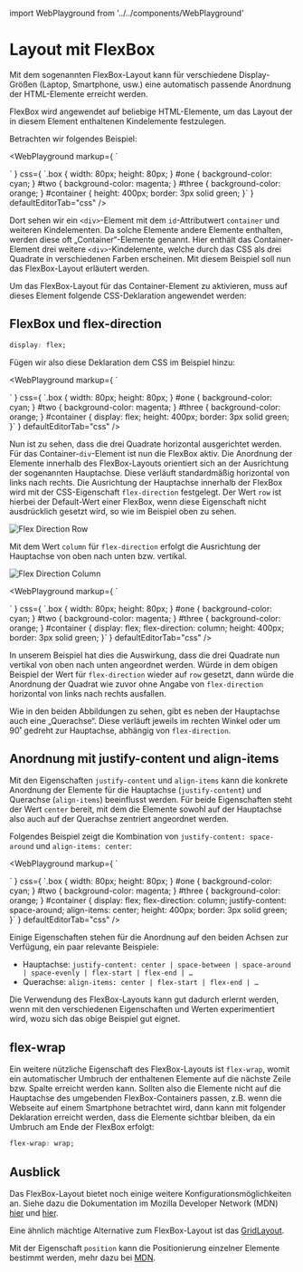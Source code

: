 import WebPlayground from '../../components/WebPlayground'

# Layout mit FlexBox

Mit dem sogenannten FlexBox-Layout kann für verschiedene
Display-Größen (Laptop, Smartphone, usw.) eine automatisch passende
Anordnung der HTML-Elemente erreicht werden.

FlexBox wird angewendet auf beliebige HTML-Elemente, um das Layout der
in diesem Element enthaltenen Kindelemente festzulegen.

Betrachten wir folgendes Beispiel:

<WebPlayground 
  markup={
`<div id="container">
  <div id="one" class="box"></div>
  <div id="two" class="box"></div>
  <div id="three" class="box"></div>
</div>`    
  } 
  css={
`.box { 
  width: 80px;
  height: 80px;
}
#one { background-color: cyan; }
#two { background-color: magenta; }
#three { background-color: orange; }
#container {
  height: 400px;
  border: 3px solid green;
}`    
  } 
  defaultEditorTab="css"
/>


Dort sehen wir ein `<div>`-Element mit dem `id`-Attributwert `container`
und weiteren Kindelementen.
Da solche Elemente andere Elemente enthalten, werden diese oft „Container“-Elemente
genannt. Hier enthält das Container-Element drei weitere `<div>`-Kindelemente,
welche durch das CSS als drei Quadrate in verschiedenen Farben erscheinen. Mit
diesem Beispiel soll nun das FlexBox-Layout erläutert werden.

Um das FlexBox-Layout für das Container-Element zu aktivieren, muss auf dieses
Element folgende CSS-Deklaration angewendet werden:

## FlexBox und flex-direction

```css
display: flex;
```

Fügen wir also diese Deklaration dem CSS im Beispiel hinzu:

<WebPlayground 
  markup={
`<div id="container">
  <div id="one" class="box"></div>
  <div id="two" class="box"></div>
  <div id="three" class="box"></div>
</div>`    
  } 
  css={
`.box { 
  width: 80px;
  height: 80px;
}
#one { background-color: cyan; }
#two { background-color: magenta; }
#three { background-color: orange; }
#container {
  display: flex;
  height: 400px;
  border: 3px solid green;
}`    
  } 
  defaultEditorTab="css"
/>


Nun ist zu sehen, dass die drei Quadrate horizontal ausgerichtet werden.
Für das Container-`div`-Element ist nun die FlexBox aktiv. Die Anordnung
der Elemente innerhalb des FlexBox-Layouts orientiert sich an der Ausrichtung
der sogenannten Hauptachse. Diese verläuft standardmäßig horizontal von
links nach rechts. Die Ausrichtung der Hauptachse innerhalb der FlexBox
wird mit der CSS-Eigenschaft `flex-direction` festgelegt. Der Wert `row`
ist hierbei der Default-Wert einer FlexBox, wenn diese Eigenschaft nicht
ausdrücklich gesetzt wird, so wie im Beispiel oben zu sehen.

![Flex Direction Row](../../images/css/flex-direction-row.png)

Mit dem Wert `column` für `flex-direction` erfolgt die Ausrichtung der
Hauptachse von oben nach unten bzw. vertikal.

![Flex Direction Column](../../images/css/flex-direction-column.png)

<WebPlayground 
  markup={
`<div id="container">
  <div id="one" class="box"></div>
  <div id="two" class="box"></div>
  <div id="three" class="box"></div>
</div>`    
  } 
  css={
`.box { 
  width: 80px;
  height: 80px;
}
#one { background-color: cyan; }
#two { background-color: magenta; }
#three { background-color: orange; }
#container {
  display: flex;
  flex-direction: column;
  height: 400px;
  border: 3px solid green;
}`    
  } 
  defaultEditorTab="css"
/>

In unserem Beispiel hat dies die Auswirkung, dass die drei Quadrate nun
vertikal von oben nach unten angeordnet werden. Würde in dem obigen
Beispiel der Wert für `flex-direction` wieder auf `row` gesetzt,
dann würde die Anordnung der Quadrat wie zuvor ohne Angabe von `flex-direction`
horizontal von links nach rechts ausfallen.

Wie in den beiden Abbildungen zu sehen, gibt es neben der Hauptachse auch eine
„Querachse“. Diese verläuft jeweils im rechten Winkel oder um 90˚ gedreht zur
Hauptachse, abhängig von `flex-direction`.

## Anordnung mit justify-content und align-items

Mit den Eigenschaften `justify-content` und `align-items` kann die konkrete
Anordnung der Elemente für die Hauptachse (`justify-content`) und Querachse
(`align-items`) beeinflusst werden. Für beide Eigenschaften steht der Wert
`center` bereit, mit dem die Elemente sowohl auf der Hauptachse also auch
auf der Querachse zentriert angeordnet werden.

Folgendes Beispiel zeigt die Kombination von `justify-content: space-around` und
`align-items: center`:

<WebPlayground 
  markup={
`<div id="container">
  <div id="one" class="box"></div>
  <div id="two" class="box"></div>
  <div id="three" class="box"></div>
</div>`    
  } 
  css={
`.box { 
  width: 80px;
  height: 80px;
}
#one { background-color: cyan; }
#two { background-color: magenta; }
#three { background-color: orange; }
#container {
  display: flex;
  flex-direction: column;
  justify-content: space-around;
  align-items: center;
  height: 400px;
  border: 3px solid green;
}`    
  } 
  defaultEditorTab="css"
/>

Einige Eigenschaften stehen für die Anordnung auf den beiden Achsen
zur Verfügung, ein paar relevante Beispiele:

- Hauptachse: `justify-content: center | space-between | space-around | space-evenly | flex-start | flex-end | …`
- Querachse: `align-items: center | flex-start | flex-end | …`

Die Verwendung des FlexBox-Layouts kann gut dadurch erlernt werden, wenn
mit den verschiedenen Eigenschaften und Werten experimentiert wird, wozu
sich das obige Beispiel gut eignet.

## flex-wrap

Ein weitere nützliche Eigenschaft des FlexBox-Layouts ist `flex-wrap`, womit
ein automatischer Umbruch der enthaltenen Elemente auf die nächste Zeile bzw.
Spalte erreicht werden kann. Sollten also die Elemente nicht auf die Hauptachse
des umgebenden FlexBox-Containers passen, z.B. wenn die Webseite auf einem
Smartphone betrachtet wird, dann kann mit folgender Deklaration erreicht werden,
dass die Elemente sichtbar bleiben,
da ein Umbruch am Ende der FlexBox erfolgt:

```css
flex-wrap: wrap;
```

## Ausblick

Das FlexBox-Layout bietet noch einige weitere Konfigurationsmöglichkeiten an. Siehe dazu die Dokumentation im Mozilla Developer Network (MDN) [hier](https://developer.mozilla.org/en-US/docs/Learn/CSS/CSS_layout/Flexbox) und [hier](https://developer.mozilla.org/en-US/docs/Web/CSS/CSS_Flexible_Box_Layout).

Eine ähnlich mächtige Alternative zum FlexBox-Layout ist das [GridLayout](https://developer.mozilla.org/en-US/docs/Web/CSS/CSS_Grid_Layout).

Mit der Eigenschaft `position` kann die Positionierung einzelner Elemente
bestimmt werden, mehr dazu bei [MDN](https://developer.mozilla.org/en-US/docs/Web/CSS/position).

